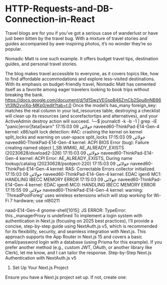 # HTTP-Requests-and-DB-Connection-in-React
Travel blogs are for you if you’ve got a serious case of wanderlust or have just been bitten by the travel bug. With a mixture of travel stories and guides accompanied by awe-inspiring photos, it’s no wonder they’re so popular. 

Nomadic Matt is one such example. It offers budget travel tips, destination guides, and personal travel stories.

The blog makes travel accessible to everyone, as it covers topics like, how to find affordable accommodations and explore less-visited destinations. With its emphasis on budget-friendly travel, Nomadic Matt has cemented itself as a favorite among eager travelers looking to book trips without breaking the bank.
https://docs.google.com/document/d/1d1SwzVEGspB46ZmCb2Spu8nNB86Vt3lN2vvjXq-MKp0/edit?tab=t.0
Once the model’s has_many foreign_key: matches the real column in your lsd_resources table, destroying a checklist will clean up its resources (and scorefactortips and alternatives), and your ActiveAdmin destroy action will succeed.
└─$ journalctl -k -b -1 | grep -iE "panic|error|fatal|warn"
جولائی 09 17:15:03 naveed60-ThinkPad-E14-Gen-4 kernel: x86/split lock detection: #AC: crashing the kernel on kernel split_locks and warning on user-space split_locks
جولائی 09 17:15:03 naveed60-ThinkPad-E14-Gen-4 kernel: ACPI BIOS Error (bug): Failure creating named object [\_SB.WMI6], AE_ALREADY_EXISTS (20230628/dswload2-326)
جولائی 09 17:15:03 naveed60-ThinkPad-E14-Gen-4 kernel: ACPI Error: AE_ALREADY_EXISTS, During name lookup/catalog (20230628/psobject-220)
جولائی 09 17:15:03 naveed60-ThinkPad-E14-Gen-4 kernel: RAS: Correctable Errors collector initialized.
جولائی 09 17:15:03 naveed60-ThinkPad-E14-Gen-4 kernel: EDAC igen6 MC1: HANDLING IBECC MEMORY ERROR
جولائی 09 17:15:03 naveed60-ThinkPad-E14-Gen-4 kernel: EDAC igen6 MC0: HANDLING IBECC MEMORY ERROR
جولائی 09 17:15:55 naveed60-ThinkPad-E14-Gen-4 kernel: warning: `ThreadPoolForeg' uses wireless extensions which will stop working for Wi-Fi 7 hardware; use nl80211

naad-E14-Gen-4 gnome-shell[1015]: JS ERROR: TypeError: this._managerProxy is undefined
To implement a login system with authentication in Next.js (focusing on 2025 best practices), I’ll provide a concise, step-by-step guide using NextAuth.js v5, which is recommended for its flexibility, security, and seamless integration with Next.js. This approach supports the App Router in Next.js 15 and covers a basic email/password login with a database (using Prisma for this example). If you prefer another method (e.g., custom JWT, OAuth, or another library like Clerk), let me know, and I can tailor the response.
Step-by-Step Next.js Authentication with NextAuth.js v5
1. Set Up Your Next.js Project

Ensure you have a Next.js project set up. If not, create one:
